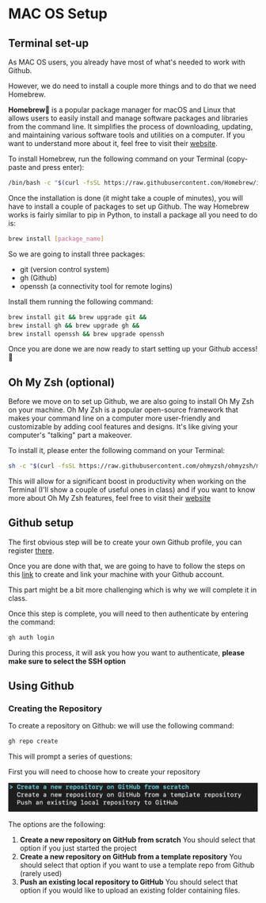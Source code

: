 # MAC OS Setup

## Terminal set-up

As MAC OS users, you already have most of what's needed to work with Github.

However, we do need to install a couple more things and to do that we need Homebrew.

**Homebrew🍺** is a popular package manager for macOS and Linux that allows users to easily install and manage software packages and libraries from the command line. It simplifies the process of downloading, updating, and maintaining various software tools and utilities on a computer. If you want to understand more about it, feel free to visit their [website](https://brew.sh/).

To install Homebrew, run the following command on your Terminal (copy-paste and press enter):

```bash
/bin/bash -c "$(curl -fsSL https://raw.githubusercontent.com/Homebrew/install/HEAD/install.sh)"
```

Once the installation is done (it might take a couple of minutes), you will have to install a couple of packages to set up Github. The way Homebrew works is fairly similar to pip in Python, to install a package all you need to do is:

```bash
brew install [package_name]
```

So we are going to install three packages:
* git (version control system)
* gh (Github)
* openssh (a connectivity tool for remote logins)

Install them running the following command:

```bash
brew install git && brew upgrade git &&
brew install gh && brew upgrade gh &&
brew install openssh && brew upgrade openssh
```

Once you are done we are now ready to start setting up your Github access!🎉

## Oh My Zsh (optional)

Before we move on to set up Github, we are also going to install Oh My Zsh on your machine. Oh My Zsh is a popular open-source framework that makes your command line on a computer more user-friendly and customizable by adding cool features and designs. It's like giving your computer's "talking" part a makeover.

To install it, please enter the following command on your Terminal:

```bash
sh -c "$(curl -fsSL https://raw.githubusercontent.com/ohmyzsh/ohmyzsh/master/tools/install.sh)"
```

This will allow for a significant boost in productivity when working on the Terminal (I'll show a couple of useful ones in class) and if you want to know more about Oh My Zsh features, feel free to visit their [website](https://ohmyz.sh/)

## Github setup

The first obvious step will be to create your own Github profile, you can register [there](https://github.com/signup?).

Once you are done with that, we are going to have to follow the steps on this [link](https://docs.github.com/en/authentication/connecting-to-github-with-ssh/generating-a-new-ssh-key-and-adding-it-to-the-ssh-agent) to create and link your machine with your Github account.

This part might be a bit more challenging which is why we will complete it in class.

Once this step is complete, you will need to then authenticate by entering the command:

```bash
gh auth login
```
During this process, it will ask you how you want to authenticate, **please make sure to select the SSH option**

## Using Github

### Creating the Repository

To create a repository on Github: we will use the following command:

```bash
gh repo create
```
This will prompt a series of questions:

First you will need to choose how to create your repository

![screenshot](https://github.com/hadri96/Github_setup/blob/main/screenshots/create_from_scratch.png?raw=true)

The options are the following:

1. **Create a new repository on GitHub from scratch**
		You should select that option if you just started the project
2. **Create a new repository on GitHub from a template repository**
		You should select that option if you want to use a template repo from Github (rarely used)
3. **Push an existing local repository to GitHub**
		You should select that option if you would like to upload an existing folder containing files.


